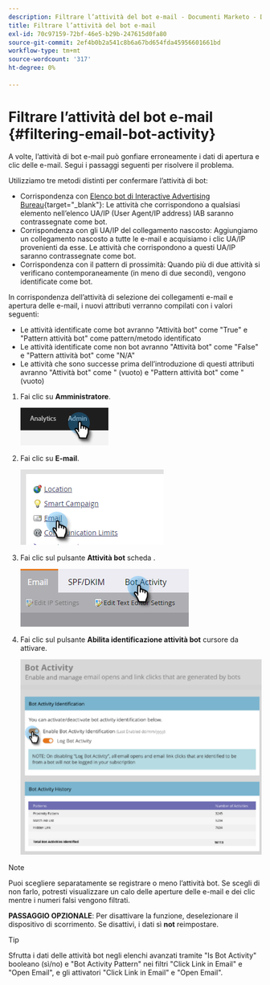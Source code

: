 ```yaml
---
description: Filtrare l’attività del bot e-mail - Documenti Marketo - Documentazione del prodotto
title: Filtrare l’attività del bot e-mail
exl-id: 70c97159-72bf-46e5-b29b-247615d0fa80
source-git-commit: 2ef4b0b2a541c8b6a67bd654fda45956601661bd
workflow-type: tm+mt
source-wordcount: '317'
ht-degree: 0%

---
```


# Filtrare l’attività del bot e-mail {#filtering-email-bot-activity}

A volte, l’attività di bot e-mail può gonfiare erroneamente i dati di apertura e clic delle e-mail. Segui i passaggi seguenti per risolvere il problema.

Utilizziamo tre metodi distinti per confermare l’attività di bot:

* Corrispondenza con [Elenco bot di Interactive Advertising Bureau](https://www.iab.com/guidelines/iab-abc-international-spiders-bots-list/){target=&quot;_blank&quot;}: Le attività che corrispondono a qualsiasi elemento nell’elenco UA/IP (User Agent/IP address) IAB saranno contrassegnate come bot.
* Corrispondenza con gli UA/IP del collegamento nascosto: Aggiungiamo un collegamento nascosto a tutte le e-mail e acquisiamo i clic UA/IP provenienti da esse. Le attività che corrispondono a questi UA/IP saranno contrassegnate come bot.
* Corrispondenza con il pattern di prossimità: Quando più di due attività si verificano contemporaneamente (in meno di due secondi), vengono identificate come bot.

In corrispondenza dell’attività di selezione dei collegamenti e-mail e apertura delle e-mail, i nuovi attributi verranno compilati con i valori seguenti:

* Le attività identificate come bot avranno &quot;Attività bot&quot; come &quot;True&quot; e &quot;Pattern attività bot&quot; come pattern/metodo identificato
* Le attività identificate come non bot avranno &quot;Attività bot&quot; come &quot;False&quot; e &quot;Pattern attività bot&quot; come &quot;N/A&quot;
* Le attività che sono successe prima dell’introduzione di questi attributi avranno &quot;Attività bot&quot; come &quot; (vuoto) e &quot;Pattern attività bot&quot; come &quot; (vuoto)

1. Fai clic su **Amministratore**.

   ![](assets/filtering-email-bot-activity-1.png)

1. Fai clic su **E-mail**.

   ![](assets/filtering-email-bot-activity-2.png)

1. Fai clic sul pulsante **Attività bot** scheda .

   ![](assets/filtering-email-bot-activity-3.png)

1. Fai clic sul pulsante **Abilita identificazione attività bot** cursore da attivare.

   ![](assets/filtering-email-bot-activity-4.png)

>[!NOTE]
>
>Puoi scegliere separatamente se registrare o meno l’attività bot. Se scegli di non farlo, potresti visualizzare un calo delle aperture delle e-mail e dei clic mentre i numeri falsi vengono filtrati.

**PASSAGGIO OPZIONALE**: Per disattivare la funzione, deselezionare il dispositivo di scorrimento. Se disattivi, i dati sì **not** reimpostare.

>[!TIP]
>
>Sfrutta i dati delle attività bot negli elenchi avanzati tramite &quot;Is Bot Activity&quot; booleano (sì/no) e &quot;Bot Activity Pattern&quot; nei filtri &quot;Click Link in Email&quot; e &quot;Open Email&quot;, e gli attivatori &quot;Click Link in Email&quot; e &quot;Open Email&quot;.
